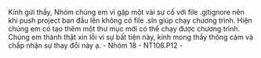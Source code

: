Kính gửi thầy,
  Nhóm chúng em vì gặp một vài sự cố với file .gitignore nên khi push project ban đầu lên không có file .sln giúp chạy chương trình.
  Hiện chúng em có tạo thêm một thư mục mới có thể chạy được chương trình.
  Chúng em thành thật xin lỗi vì sự bất tiện này, kính mong thầy thông cảm và chấp nhận sự thay đổi này ạ.
                                                                      - Nhóm 18 - NT106.P12 -
